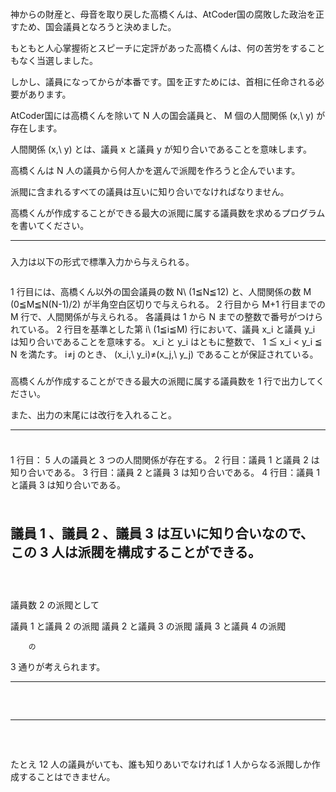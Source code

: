 ### 



神からの財産と、母音を取り戻した高橋くんは、AtCoder国の腐敗した政治を正すため、国会議員となろうと決めました。



もともと人心掌握術とスピーチに定評があった高橋くんは、何の苦労をすることもなく当選しました。



しかし、議員になってからが本番です。国を正すためには、首相に任命される必要があります。





AtCoder国には高橋くんを除いて 
N
 人の国会議員と、
M
 個の人間関係 
(x,\ y)
 が存在します。



人間関係 
(x,\ y)
 とは、議員 
x
 と議員 
y
 が知り合いであることを意味します。



高橋くんは 
N
 人の議員から何人かを選んで派閥を作ろうと企んでいます。



派閥に含まれるすべての議員は互いに知り合いでなければなりません。



高橋くんが作成することができる最大の派閥に属する議員数を求めるプログラムを書いてください。

----

### 



入力は以下の形式で標準入力から与えられる。

```
```

1
 行目には、高橋くん以外の国会議員の数 
N\ (1≦N≦12)
 と、人間関係の数 
M
(0≦M≦N(N-1)/2)
 が半角空白区切りで与えられる。
2
 行目から 
M+1
 行目までの 
M
 行で、人間関係が与えられる。
各議員は 
1
 から 
N
 までの整数で番号がつけられている。
2
 行目を基準とした第 
i\ (1≦i≦M)
 行において、議員 
x_i
 と議員 
y_i
 は知り合いであることを意味する。
x_i
 と 
y_i
 はともに整数で、 
1 ≦ x_i < y_i ≦ N
 を満たす。
i≠j
 のとき、
(x_i,\ y_i)≠(x_j,\ y_j)
 であることが保証されている。
### 



高橋くんが作成することができる最大の派閥に属する議員数を 
1
 行で出力してください。



また、出力の末尾には改行を入れること。

----

### 


```
```

1
 行目：
5
 人の議員と 
3
 つの人間関係が存在する。
2
 行目：議員 
1
 と議員 
2
 は知り合いである。
3
 行目：議員 
2
 と議員 
3
 は知り合いである。
4
 行目：議員 
1
 と議員 
3
 は知り合いである。
### 


```
```

議員 
1
、議員 
2
、議員 
3
 は互いに知り合いなので、この 
3
 人は派閥を構成することができる。
----

### 


```
```

### 


```
```

議員数 
2
 の派閥として
		
議員 
1
 と議員 
2
 の派閥
議員 
2
 と議員 
3
 の派閥
議員 
3
 と議員 
4
 の派閥

		の 
3
 通りが考えられます。
	
----

### 


```
```

### 


```
```

----

### 


```
```

### 


```
```

たとえ 
12
人の議員がいても、誰も知りあいでなければ 
1
 人からなる派閥しか作成することはできません。